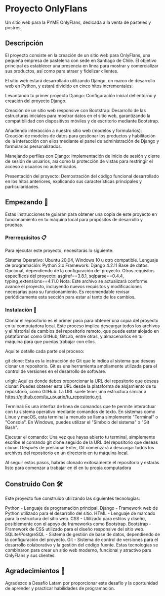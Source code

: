 # Proyecto OnlyFlans

Un sitio web para la PYME OnlyFlans, dedicada a la venta de pasteles y postres.

## Descripción

El proyecto consiste en la creación de un sitio web para OnlyFlans, una pequeña empresa de pastelería con sede en Santiago de Chile. El objetivo principal es establecer una presencia en línea para mostrar y comercializar sus productos, así como para atraer y fidelizar clientes.

El sitio web estará desarrollado utilizando Django, un marco de desarrollo web en Python, y estará dividido en cinco hitos incrementales:

Levantando tu primer proyecto Django: Configuración inicial del entorno y creación del proyecto Django.

Creación de un sitio web responsive con Bootstrap: Desarrollo de las estructuras iniciales para mostrar datos en el sitio web, garantizando la compatibilidad con dispositivos móviles y de escritorio mediante Bootstrap.

Añadiendo interacción a nuestro sitio web (modelos y formularios): Creación de modelos de datos para gestionar los productos y habilitación de la interacción con ellos mediante el panel de administración de Django y formularios personalizados.

Manejando perfiles con Django: Implementación de inicio de sesión y cierre de sesión de usuarios, así como la protección de vistas para restringir el acceso a usuarios no autenticados.

Presentación del proyecto: Demostración del código funcional desarrollado en los hitos anteriores, explicando sus características principales y particularidades.

## Empezando 🚀

Estas instrucciones te guiarán para obtener una copia de este proyecto en funcionamiento en tu máquina local para propósitos de desarrollo y pruebas.

### Prerrequisitos 📋

Para ejecutar este proyecto, necesitarás lo siguiente:

Sistema Operativo: Ubuntu 20.04, Windows 10 u otro compatible.
Lenguaje de programación: Python 3.x
Framework: Django 4.2.11
Base de datos: Opcional, dependiendo de la configuración del proyecto.
Otros requisitos específicos del proyecto: asgiref==3.8.1, sqlparse==0.4.4, typing_extensions==4.11.0
Nota: Este archivo se actualizará conforme avance el proyecto, incluyendo nuevos requisitos y modificaciones necesarias para su funcionamiento. Es recomendable revisar periódicamente esta sección para estar al tanto de los cambios.

### Instalación 🔧

Clonar el repositorio es el primer paso para obtener una copia del proyecto en tu computadora local. Este proceso implica descargar todos los archivos y el historial de cambios del repositorio remoto, que puede estar alojado en plataformas como GitHub, GitLab, entre otras, y almacenarlos en tu máquina para que puedas trabajar con ellos.

Aquí te detallo cada parte del proceso:

git clone: Esta es la instrucción de Git que le indica al sistema que deseas clonar un repositorio. Git es una herramienta ampliamente utilizada para el control de versiones en el desarrollo de software.

urlgit: Aquí es donde debes proporcionar la URL del repositorio que deseas clonar. Puedes obtener esta URL desde la plataforma de alojamiento de tu repositorio, como GitHub. La URL suele tener una estructura similar a https://github.com/tu_usuario/tu_repositorio.git.

Terminal: Es una interfaz de línea de comandos que te permite interactuar con tu sistema operativo mediante comandos de texto. En sistemas como Linux y macOS, esta terminal a menudo se llama simplemente "Terminal" o "Consola". En Windows, puedes utilizar el "Símbolo del sistema" o "Git Bash".

Ejecutar el comando: Una vez que hayas abierto tu terminal, simplemente escribe el comando git clone seguido de la URL del repositorio que deseas clonar. Después de presionar Enter, Git comenzará a descargar todos los archivos del repositorio en un directorio en tu máquina local.

Al seguir estos pasos, habrás clonado exitosamente el repositorio y estarás listo para comenzar a trabajar en él en tu propia computadora

## Construido Con 🛠️

Este proyecto fue construido utilizando las siguientes tecnologías:

Python - Lenguaje de programación principal.
Django - Framework web de Python utilizado para el desarrollo del sitio.
HTML - Lenguaje de marcado para la estructura del sitio web.
CSS - Utilizado para estilos y diseño, posiblemente con el apoyo de frameworks como Bootstrap.
Bootstrap - Framework de CSS utilizado para el diseño responsive del sitio web.
SQLite/PostgreSQL - Sistema de gestión de base de datos, dependiendo de la configuración del proyecto.
Git - Sistema de control de versiones para el desarrollo colaborativo y la gestión del código fuente.
Estas tecnologías se combinaron para crear un sitio web moderno, funcional y atractivo para OnlyFlans y sus clientes.


## Agradecimientos 🙏

Agradezco a Desafío Latam por proporcionar este desafío y la oportunidad de aprender y practicar habilidades de programación.